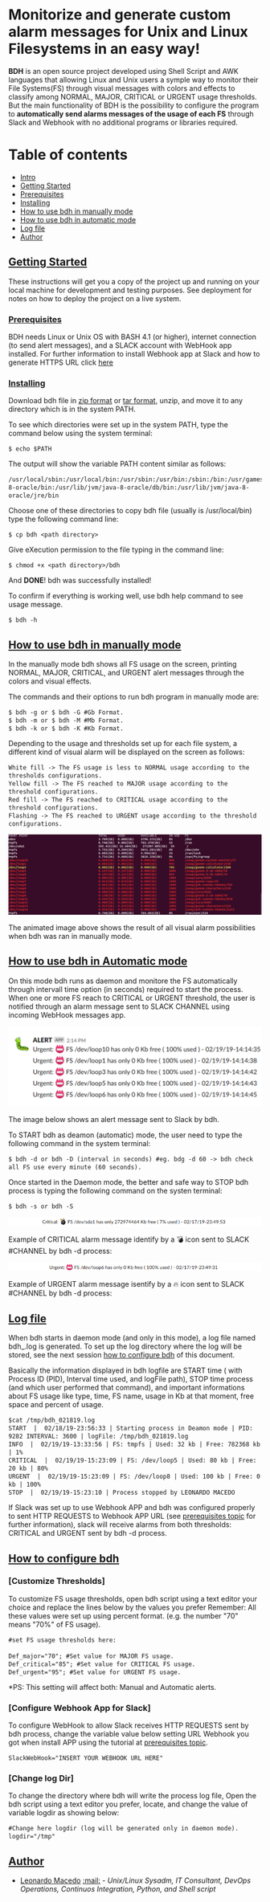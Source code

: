 # Monitorize and generate custom alarm messages for Unix and Linux Filesystems in an easy way!

**BDH** is an open source project developed using Shell Script and AWK languages that allowing Linux and Unix users a symple way to monitor their File Systems(FS) through visual messages with colors and effects to classify among NORMAL, MAJOR, CRITICAL or URGENT usage thresholds. But the main functionality of BDH is the possibility to configure the program to **automatically send alarms messages of the usage of each FS** through Slack and Webhook with no additional programs or libraries required.

Table of contents
=================

<!--ts-->
   * [Intro](#bdh---monitoring-unixlinux-file-systems-manually-or-automatically-way)	
   * [Getting Started](#getting-started)
   * [Prerequisites](#prerequisites)
   * [Installing](#installing)
   * [How to use bdh in manually mode](#how-to-use-bdh-in-manually-mode)
   * [How to use bdh in automatic mode](#how-to-use-bdh-in-automatic-mode)
   * [Log file](#log-file)
   * [Author](#author)
<!--te-->

## [Getting Started](#getting-started)

These instructions will get you a copy of the project up and running on your local machine for development and testing purposes. See deployment for notes on how to deploy the project on a live system.

### [Prerequisites](#prerequisites)

BDH needs Linux or Unix OS with BASH 4.1 (or higher), internet connection (to send alert messages), and a SLACK account with WebHook app installed. For further information to install Webhook app at Slack and how to generate HTTPS URL click [here](https://api.slack.com/incoming-webhooks)  

### [Installing](#installing)

Download bdh file in [zip format](https://github.com/macedojleo/BDH/zipball/master) or [tar format](https://github.com/macedojleo/BDH/tarball/master), unzip, and move it to any directory which is in the system PATH.

To see which directories were set up in the system PATH, type the command below using the system terminal:

	$ echo $PATH

The output will show the variable PATH content similar as follows:
	
	/usr/local/sbin:/usr/local/bin:/usr/sbin:/usr/bin:/sbin:/bin:/usr/games:/usr/local/games:/snap/bin:/usr/lib/jvm/java-8-oracle/bin:/usr/lib/jvm/java-8-oracle/db/bin:/usr/lib/jvm/java-8-oracle/jre/bin

Choose one of these directories to copy bdh file (usually is /usr/local/bin) type the following command line:

	$ cp bdh <path directory>

Give eXecution permission to the file typing in the command line:
	
	$ chmod +x <path directory>/bdh
	
And **DONE**! bdh was successfully installed! 


To confirm if everything is working well, use bdh help command to see usage message.

	$ bdh -h

## [How to use bdh in manually mode](#manually)

In the manually mode bdh shows all FS usage on the screen, printing NORMAL, MAJOR, CRITICAL, and URGENT alert messages through the colors and visual effects.

The commands and their options to run bdh program in manually mode are:

	$ bdh -g or $ bdh -G #Gb Format.
	$ bdh -m or $ bdh -M #Mb Format.
	$ bdh -k or $ bdh -K #Kb Format.

Depending to the usage and thresholds set up for each file system, a different kind of visual alarm will be displayed on the screen as follows:
	
	White fill -> The FS usage is less to NORMAL usage according to the thresholds configurations.
	Yellow fill -> The FS reached to MAJOR usage according to the threshold configurations.
	Red fill -> The FS reached to CRITICAL usage according to the threshold configurations.
	Flashing -> The FS reached to URGENT usage according to the threshold configurations.
	
![Sample](/docs/sample.gif)

The animated image above shows the result of all visual alarm possibilities when bdh was ran in manually mode.
	
## [How to use bdh in Automatic mode](#automatic)

On this mode bdh runs as daemon and monitore the FS automatically through intervall time option (in seconds) required to start the process. When one or more FS reach to CRITICAL or URGENT threshold, the user is notified through an alarm message sent to SLACK CHANNEL using incoming WebHook messages app.

![SlackMessages](/docs/SlackExampleMessages.png)

The image below shows an alert message sent to Slack by bdh.  

To START bdh as deamon (automatic) mode, the user need to type the following command in the system terminal:

	$ bdh -d or bdh -D (interval in seconds) #eg. bdg -d 60 -> bdh check all FS use every minute (60 seconds).

Once started in the Daemon mode, the better and safe way to STOP bdh process is typing the following command on the systen terminal:

	$ bdh -s or bdh -S
	
![SlackCritical](/docs/slackCriticalMessage.png)

Example of CRITICAL alarm message identify by a :bomb: icon sent to SLACK #CHANNEL by bdh -d process:

![SlackUrgent](/docs/slackUrgentMessage.png)

Example of URGENT alarm message isentify by a :fire: icon sent to SLACK #CHANNEL by bdh -d process:

## [Log file](#log)

When bdh starts in daemon mode (and only in this mode), a log file named bdh_<timestamp>.log is generated. To set up the log directory where the log will be stored, see the next session [how to configure bdh](#configure) of this document.

Basically the information displayed in bdh logfile are START time ( with Process ID (PID), Interval time used, and logFile path), STOP time process (and which user performed that command), and important informations about FS usage like type, time, FS name, usage in Kb at that moment, free space and percent of usage.

	$cat /tmp/bdh_021819.log
	START  |  02/18/19-23:56:33 | Starting process in Deamon mode | PID:  9282 INTERVAL: 3600 | logFile: /tmp/bdh_021819.log
	INFO  |  02/19/19-13:33:56 | FS: tmpfs | Used: 32 kb | Free: 782368 kb | 1%
	CRITICAL  |  02/19/19-15:23:09 | FS: /dev/loop5 | Used: 80 kb | Free: 20 kb | 80%
	URGENT  |  02/19/19-15:23:09 | FS: /dev/loop8 | Used: 100 kb | Free: 0 kb | 100%
	STOP  |  02/19/19-15:23:10 | Process stopped by LEONARDO MACEDO


If Slack was set up to use Webhook APP and bdh was configured properly to sent HTTP REQUESTS to Webhook APP URL (see [prerequisites topic](#prerequisites) for further information), slack will receive alarms from both thresholds: CRITICAL and URGENT sent by bdh -d process. 
	

## [How to configure bdh](#configure)

### [Customize Thresholds]
To customize FS usage thresholds, open bdh script using a text editor your choice and replace the lines below by the values you prefer Remember: All these values were set up using percent format. (e.g. the number "70" means "70%" of FS usage). 

	#set FS usage thresholds here:                                   

	Def_major="70"; #Set value for MAJOR FS usage.
	Def_critical="85"; #Set value for CRITICAL FS usage.
	Def_urgent="95"; #Set value for URGENT FS usage.
	
*PS: This setting will affect both: Manual and Automatic alerts.

### [Configure Webhook App for Slack]
To configure WebHook to allow Slack receives HTTP REQUESTS sent by bdh process, change the variable value below setting URL Webhook you got when install APP using the tutorial at [prerequisites topic](#prerequisites).

	SlackWebHook="INSERT YOUR WEBHOOK URL HERE"

### [Change log Dir]
To change the directory where bdh will write the process log file, Open the bdh script using a text editor you prefer, locate, and change the value of variable logdir as showing below:

	#Change here logdir (log will be generated only in daemon mode).
	logdir="/tmp"

## [Author](#author)

* [Leonardo Macedo](https://www.linkedin.com/in/leonardo-macedo-96026a94/) [:mail:](<macedojleo@gmail.com>) - *Unix/Linux Sysadm, IT Consultant, DevOps Operations, Continuos Integration, Python, and Shell script*

